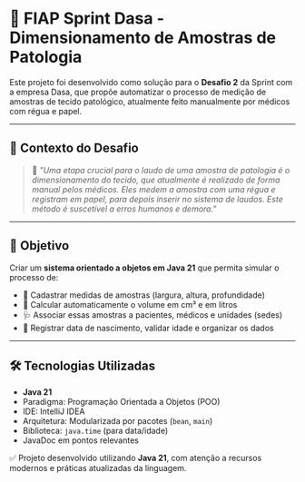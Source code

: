 # 🧪 FIAP Sprint Dasa - Dimensionamento de Amostras de Patologia

Este projeto foi desenvolvido como solução para o **Desafio 2** da Sprint com a empresa Dasa, que propõe automatizar o processo de medição de amostras de tecido patológico, atualmente feito manualmente por médicos com régua e papel.

---

## 📌 Contexto do Desafio

> 🧬 *"Uma etapa crucial para o laudo de uma amostra de patologia é o dimensionamento do tecido, que atualmente é realizado de forma manual pelos médicos. Eles medem a amostra com uma régua e registram em papel, para depois inserir no sistema de laudos. Este método é suscetível a erros humanos e demora."*

---

## 🎯 Objetivo

Criar um **sistema orientado a objetos em Java 21** que permita simular o processo de:

- 📏 Cadastrar medidas de amostras (largura, altura, profundidade)
- 🧠 Calcular automaticamente o volume em cm³ e em litros
- 🩺 Associar essas amostras a pacientes, médicos e unidades (sedes)
- 📅 Registrar data de nascimento, validar idade e organizar os dados

---

## 🛠️ Tecnologias Utilizadas

- **Java 21**
- Paradigma: Programação Orientada a Objetos (POO)
- IDE: IntelliJ IDEA
- Arquitetura: Modularizada por pacotes (`bean`, `main`)
- Biblioteca: `java.time` (para data/idade)
- JavaDoc em pontos relevantes

✅ Projeto desenvolvido utilizando **Java 21**, com atenção a recursos modernos e práticas atualizadas da linguagem.


